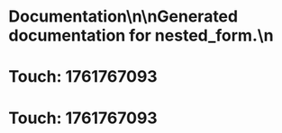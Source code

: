 # Documentation\n\nGenerated documentation for nested_form.\n

# Touch: 1761767093

# Touch: 1761767093
